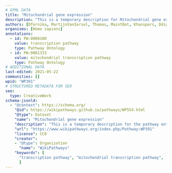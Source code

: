 ```yaml
---
# GPML DATA
title: "Mitochondrial gene expression"
description: "This is a temporary description for Mitochondrial gene expression"
authors: [Dfornika, MartijnVanIersel, Thomas, MaintBot, Khanspers, Ddigles, Eweitz]
organisms: [Homo sapiens]
annotations:
  - id: PW:0000100
    value: transcription pathway
    type: Pathway Ontology
  - id: PW:0001333
    value: mitochondrial transcription pathway
    type: Pathway Ontology
# ADDITIONAL DATA
last-edited: 2021-05-22
communities: []
wpid: "WP391"
# STRUCTURED METADATA FOR SEO
seo:
  type: CreativeWork
schema-jsonld:
  - "@context": https://schema.org/
    "@id": https://wikipathways.github.io/pathways/WP554.html
    "@type": Dataset
    "name": "Mitochondrial gene expression"
    "description": "This is a temporary description for the pathway entitled: Mitochondrial gene expression"
    "url": "https://www.wikipathways.org/index.php/Pathway:WP391"
    "license": CC0
    "creator":
    - "@type": Organization
      "name": "WikiPathways"
    "keywords": [
      "transcription pathway", "mitochondrial transcription pathway",
      ]
---
```

